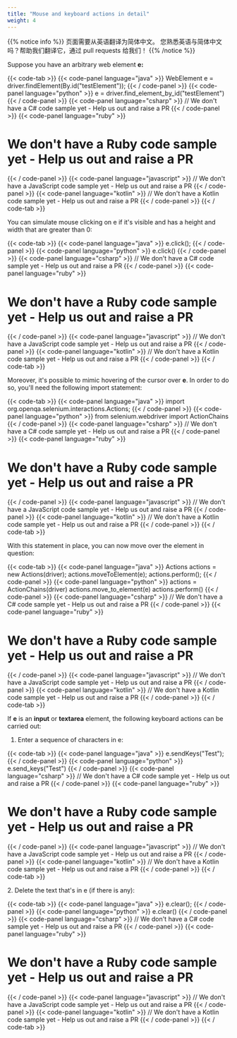 ```yaml
---
title: "Mouse and keyboard actions in detail"
weight: 4
---
```


{{% notice info %}}
<i class="fas fa-language"></i> 页面需要从英语翻译为简体中文。
您熟悉英语与简体中文吗？帮助我们翻译它，通过 pull requests 给我们！
{{% /notice %}}

Suppose you have an arbitrary web element **e:**

{{< code-tab >}}
  {{< code-panel language="java" >}}
WebElement e = driver.findElement(By.id("testElement"));
  {{< / code-panel >}}
  {{< code-panel language="python" >}}
e = driver.find_element_by_id("testElement")
  {{< / code-panel >}}
  {{< code-panel language="csharp" >}}
// We don't have a C# code sample yet -  Help us out and raise a PR
  {{< / code-panel >}}
  {{< code-panel language="ruby" >}}
# We don't have a Ruby code sample yet -  Help us out and raise a PR
  {{< / code-panel >}}
  {{< code-panel language="javascript" >}}
// We don't have a JavaScript code sample yet -  Help us out and raise a PR
  {{< / code-panel >}}
  {{< code-panel language="kotlin" >}}
// We don't have a Kotlin code sample yet -  Help us out and raise a PR
  {{< / code-panel >}}
{{< / code-tab >}}

You can simulate mouse clicking on e if it's visible and has a height and width
that are greater than 0:

{{< code-tab >}}
  {{< code-panel language="java" >}}
e.click();
  {{< / code-panel >}}
  {{< code-panel language="python" >}}
e.click()
  {{< / code-panel >}}
  {{< code-panel language="csharp" >}}
// We don't have a C# code sample yet -  Help us out and raise a PR
  {{< / code-panel >}}
  {{< code-panel language="ruby" >}}
# We don't have a Ruby code sample yet -  Help us out and raise a PR
  {{< / code-panel >}}
  {{< code-panel language="javascript" >}}
// We don't have a JavaScript code sample yet -  Help us out and raise a PR
  {{< / code-panel >}}
  {{< code-panel language="kotlin" >}}
// We don't have a Kotlin code sample yet -  Help us out and raise a PR
  {{< / code-panel >}}
{{< / code-tab >}}

Moreover, it's possible to mimic hovering of the cursor over **e**. In order
to do so, you'll need the following import statement:

{{< code-tab >}}
  {{< code-panel language="java" >}}
import org.openqa.selenium.interactions.Actions;
  {{< / code-panel >}}
  {{< code-panel language="python" >}}
from selenium.webdriver import ActionChains
  {{< / code-panel >}}
  {{< code-panel language="csharp" >}}
// We don't have a C# code sample yet -  Help us out and raise a PR
  {{< / code-panel >}}
  {{< code-panel language="ruby" >}}
# We don't have a Ruby code sample yet -  Help us out and raise a PR
  {{< / code-panel >}}
  {{< code-panel language="javascript" >}}
// We don't have a JavaScript code sample yet -  Help us out and raise a PR
  {{< / code-panel >}}
  {{< code-panel language="kotlin" >}}
// We don't have a Kotlin code sample yet -  Help us out and raise a PR
  {{< / code-panel >}}
{{< / code-tab >}}

With this statement in place, you can now move over the element in question:

{{< code-tab >}}
  {{< code-panel language="java" >}}
Actions actions = new Actions(driver);
actions.moveToElement(e);
actions.perform();
  {{< / code-panel >}}
  {{< code-panel language="python" >}}
actions = ActionChains(driver)
actions.move_to_element(e)
actions.perform()
  {{< / code-panel >}}
  {{< code-panel language="csharp" >}}
// We don't have a C# code sample yet -  Help us out and raise a PR
  {{< / code-panel >}}
  {{< code-panel language="ruby" >}}
# We don't have a Ruby code sample yet -  Help us out and raise a PR
  {{< / code-panel >}}
  {{< code-panel language="javascript" >}}
// We don't have a JavaScript code sample yet -  Help us out and raise a PR
  {{< / code-panel >}}
  {{< code-panel language="kotlin" >}}
// We don't have a Kotlin code sample yet -  Help us out and raise a PR
  {{< / code-panel >}}
{{< / code-tab >}}

If **e** is an **input** or **textarea** element, the following keyboard
actions can be carried out:

1. Enter a sequence of characters in e:

{{< code-tab >}}
  {{< code-panel language="java" >}}
e.sendKeys("Test");
  {{< / code-panel >}}
  {{< code-panel language="python" >}}
e.send_keys("Test")
  {{< / code-panel >}}
  {{< code-panel language="csharp" >}}
// We don't have a C# code sample yet -  Help us out and raise a PR
  {{< / code-panel >}}
  {{< code-panel language="ruby" >}}
# We don't have a Ruby code sample yet -  Help us out and raise a PR
  {{< / code-panel >}}
  {{< code-panel language="javascript" >}}
// We don't have a JavaScript code sample yet -  Help us out and raise a PR
  {{< / code-panel >}}
  {{< code-panel language="kotlin" >}}
// We don't have a Kotlin code sample yet -  Help us out and raise a PR
  {{< / code-panel >}}
{{< / code-tab >}}

<p>2. Delete the text that's in e (if there is any):

{{< code-tab >}}
  {{< code-panel language="java" >}}
e.clear();
  {{< / code-panel >}}
  {{< code-panel language="python" >}}
e.clear()
  {{< / code-panel >}}
  {{< code-panel language="csharp" >}}
// We don't have a C# code sample yet -  Help us out and raise a PR
  {{< / code-panel >}}
  {{< code-panel language="ruby" >}}
# We don't have a Ruby code sample yet -  Help us out and raise a PR
  {{< / code-panel >}}
  {{< code-panel language="javascript" >}}
// We don't have a JavaScript code sample yet -  Help us out and raise a PR
  {{< / code-panel >}}
  {{< code-panel language="kotlin" >}}
// We don't have a Kotlin code sample yet -  Help us out and raise a PR
  {{< / code-panel >}}
{{< / code-tab >}}